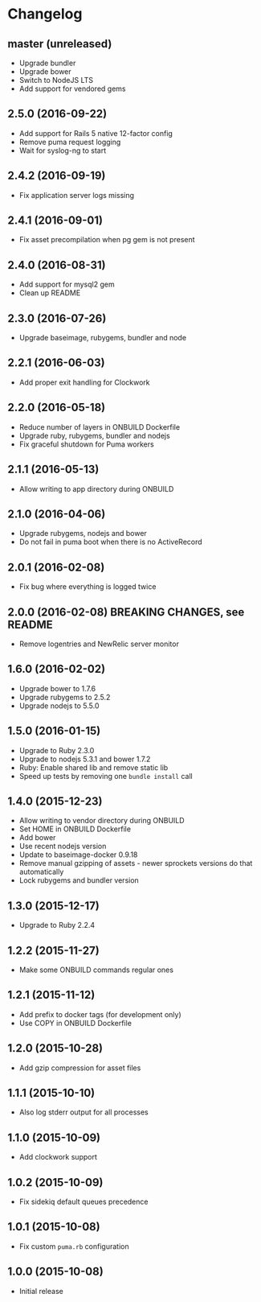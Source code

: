 # Changelog

## master (unreleased)

- Upgrade bundler
- Upgrade bower
- Switch to NodeJS LTS
- Add support for vendored gems

## 2.5.0 (2016-09-22)

- Add support for Rails 5 native 12-factor config
- Remove puma request logging
- Wait for syslog-ng to start

## 2.4.2 (2016-09-19)

- Fix application server logs missing

## 2.4.1 (2016-09-01)

- Fix asset precompilation when pg gem is not present

## 2.4.0 (2016-08-31)

- Add support for mysql2 gem
- Clean up README

## 2.3.0 (2016-07-26)

- Upgrade baseimage, rubygems, bundler and node

## 2.2.1 (2016-06-03)

- Add proper exit handling for Clockwork

## 2.2.0 (2016-05-18)

- Reduce number of layers in ONBUILD Dockerfile
- Upgrade ruby, rubygems, bundler and nodejs
- Fix graceful shutdown for Puma workers

## 2.1.1 (2016-05-13)

- Allow writing to app directory during ONBUILD

## 2.1.0 (2016-04-06)

- Upgrade rubygems, nodejs and bower
- Do not fail in puma boot when there is no ActiveRecord

## 2.0.1 (2016-02-08)

- Fix bug where everything is logged twice

## 2.0.0 (2016-02-08) BREAKING CHANGES, see README

- Remove logentries and NewRelic server monitor

## 1.6.0 (2016-02-02)

- Upgrade bower to 1.7.6
- Upgrade rubygems to 2.5.2
- Upgrade nodejs to 5.5.0

## 1.5.0 (2016-01-15)

- Upgrade to Ruby 2.3.0
- Upgrade to nodejs 5.3.1 and bower 1.7.2
- Ruby: Enable shared lib and remove static lib
- Speed up tests by removing one `bundle install` call

## 1.4.0 (2015-12-23)

- Allow writing to vendor directory during ONBUILD
- Set HOME in ONBUILD Dockerfile
- Add bower
- Use recent nodejs version
- Update to baseimage-docker 0.9.18
- Remove manual gzipping of assets - newer sprockets versions do that automatically
- Lock rubygems and bundler version

## 1.3.0 (2015-12-17)

- Upgrade to Ruby 2.2.4

## 1.2.2 (2015-11-27)

- Make some ONBUILD commands regular ones

## 1.2.1 (2015-11-12)

- Add prefix to docker tags (for development only)
- Use COPY in ONBUILD Dockerfile

## 1.2.0 (2015-10-28)

- Add gzip compression for asset files

## 1.1.1 (2015-10-10)

- Also log stderr output for all processes

## 1.1.0 (2015-10-09)

- Add clockwork support

## 1.0.2 (2015-10-09)

- Fix sidekiq default queues precedence

## 1.0.1 (2015-10-08)

- Fix custom `puma.rb` configuration

## 1.0.0 (2015-10-08)

- Initial release
